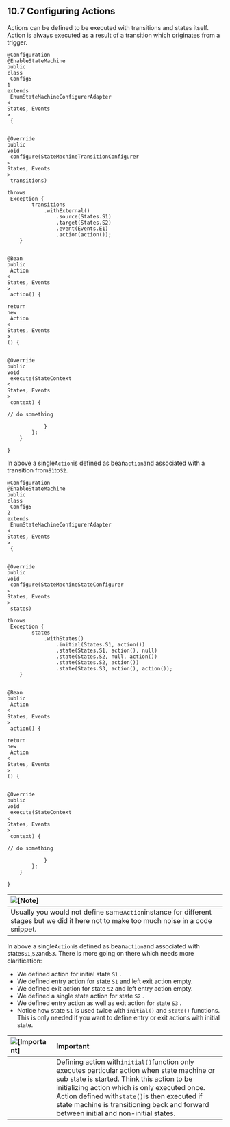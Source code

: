 ## 10.7 Configuring Actions

Actions can be defined to be executed with transitions and states itself. Action is always executed as a result of a transition which originates from a trigger.

```
@Configuration
@EnableStateMachine
public
class
 Config5
1
extends
 EnumStateMachineConfigurerAdapter
<
States, Events
>
 {

    
@Override
public
void
 configure(StateMachineTransitionConfigurer
<
States, Events
>
 transitions)
            
throws
 Exception {
        transitions
            .withExternal()
                .source(States.S1)
                .target(States.S2)
                .event(Events.E1)
                .action(action());
    }

    
@Bean
public
 Action
<
States, Events
>
 action() {
        
return
new
 Action
<
States, Events
>
() {

            
@Override
public
void
 execute(StateContext
<
States, Events
>
 context) {
                
// do something

            }
        };
    }

}
```

In above a single`Action`is defined as bean`action`and associated with a transition from`S1`to`S2`.

```
@Configuration
@EnableStateMachine
public
class
 Config5
2
extends
 EnumStateMachineConfigurerAdapter
<
States, Events
>
 {

    
@Override
public
void
 configure(StateMachineStateConfigurer
<
States, Events
>
 states)
            
throws
 Exception {
        states
            .withStates()
                .initial(States.S1, action())
                .state(States.S1, action(), null)
                .state(States.S2, null, action())
                .state(States.S2, action())
                .state(States.S3, action(), action());
    }

    
@Bean
public
 Action
<
States, Events
>
 action() {
        
return
new
 Action
<
States, Events
>
() {

            
@Override
public
void
 execute(StateContext
<
States, Events
>
 context) {
                
// do something

            }
        };
    }

}
```

| ![](https://docs.spring.io/spring-statemachine/docs/1.2.8.RELEASE/reference/htmlsingle/images/note.png "\[Note\]") |
| :--- |
| Usually you would not define same`Action`instance for different stages but we did it here not to make too much noise in a code snippet. |

In above a single`Action`is defined as bean`action`and associated with states`S1`,`S2`and`S3`. There is more going on there which needs more clarification:

* We defined action for initial state
  `S1`
  .
* We defined entry action for state
  `S1`
  and left exit action empty.
* We defined exit action for state
  `S2`
  and left entry action empty.
* We defined a single state action for state
  `S2`
  .
* We defined entry action as well as exit action for state
  `S3`
  .
* Notice how state
  `S1`
  is used twice with
  `initial()`
  and
  `state()`
  functions. This is only needed if you want to define entry or exit actions with initial state.

| ![](https://docs.spring.io/spring-statemachine/docs/1.2.8.RELEASE/reference/htmlsingle/images/important.png "\[Important\]") | Important |
| :--- | :--- |
|  | Defining action with`initial()`function only executes particular action when state machine or sub state is started. Think this action to be initializing action which is only executed once. Action defined with`state()`is then executed if state machine is transitioning back and forward between initial and non-initial states. |



